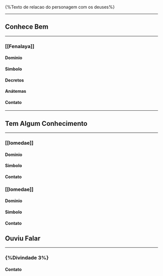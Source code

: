 {%Texto de relacao do personagem com os deuses%}

---
## Conhece Bem
---

### [[Fenalaya]]

#### Dominio


#### Simbolo


#### Decretos


#### Anátemas


#### Contato


---
## Tem Algum Conhecimento
---
### [[Iomedae]]
#### Dominio


#### Simbolo


#### Contato

### [[Iomedae]]
#### Dominio


#### Simbolo


#### Contato


## Ouviu Falar
---
### {%Divindade 3%}

#### Contato